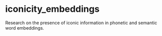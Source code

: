 # iconicity_embeddings
Research on the presence of iconic information in phonetic and semantic word embeddings.
